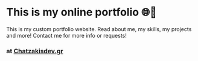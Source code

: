 # This is my online portfolio 🌐💼
This is my custom portfolio website. Read about me, my skills, my projects and more!
Contact me for more info or requests!

### at [Chatzakisdev.gr](https://www.chatzakisdev.gr/)
